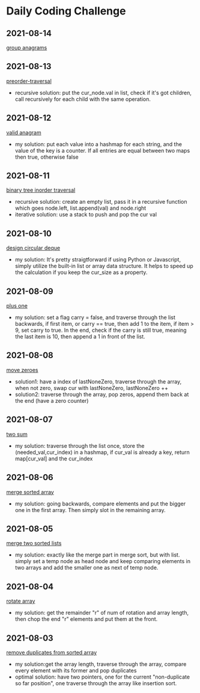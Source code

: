# Daily Coding Challenge

## 2021-08-14
[group anagrams](https://leetcode.com/problems/group-anagrams/)

## 2021-08-13
[preorder-traversal](https://leetcode.com/problems/n-ary-tree-preorder-traversal/)
- recursive solution: put the cur_node.val in list, check if it's got children, call recursively for each child with the same operation.

## 2021-08-12
[valid anagram](https://leetcode.com/problems/valid-anagram/)
- my solution: put each value into a hashmap for each string, and the value of the key is a counter. If all entries are equal between two maps then true, otherwise false

## 2021-08-11
[binary tree inorder traversal](https://leetcode.com/problems/binary-tree-inorder-traversal/)
- recursive solution: create an empty list, pass it in a recursive function which goes node.left, list.append(val) and node.right
- iterative solution: use a stack to push and pop the cur val 

## 2021-08-10
[design circular deque](https://leetcode.com/problems/design-circular-deque/)
- my solution: It's pretty straigtforward if using Python or Javascript, simply utilize the built-in list or array data structure. It helps to speed up the calculation if you keep the cur_size as a property.

## 2021-08-09
[plus one](https://leetcode.com/problems/plus-one/)
- my solution: set a flag carry = false, and traverse through the list backwards, if first item, or carry == true, then add 1 to the item, if item > 9, set carry to true. In the end, check if the carry is still true, meaning the last item is 10, then append a 1 in front of the list.

## 2021-08-08
[move zeroes](https://leetcode.com/problems/move-zeroes/)
- solution1: have a index of lastNoneZero, traverse through the array, when not zero, swap cur with lastNoneZero, lastNoneZero ++
- solution2: traverse through the array, pop zeros, append them back at the end (have a zero counter)

## 2021-08-07
[two sum](https://leetcode.com/problems/two-sum/)
- my solution: traverse through the list once, store the (needed_val,cur_index) in a hashmap, if cur_val is already a key, return map[cur_val] and the cur_index

## 2021-08-06
[merge sorted array](https://leetcode.com/problems/merge-sorted-array/)
- my solution: going backwards, compare elements and put the bigger one in the first array. Then simply slot in the remaining array.


## 2021-08-05
[merge two sorted lists](https://leetcode.com/problems/merge-two-sorted-lists/)
- my solution: exactly like the merge part in merge sort, but with list. simply set a temp node as head node and keep comparing elements in two arrays and add the smaller one as next of temp node.

## 2021-08-04
[rotate array](https://leetcode.com/problems/rotate-array/)
- my solution: get the remainder "r" of num of rotation and array length, then chop the end "r" elements and put them at the front.

## 2021-08-03
[remove duplicates from sorted array](https://leetcode.com/problems/remove-duplicates-from-sorted-array/)
- my solution:get the array length, traverse through the array, compare every element with its former and pop duplicates
- optimal solution: have two pointers, one for the current "non-duplicate so far position", one traverse through the array like insertion sort.

